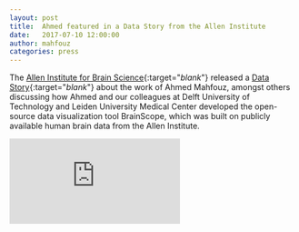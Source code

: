 ```yaml
---
layout: post
title:  Ahmed featured in a Data Story from the Allen Institute
date:   2017-07-10 12:00:00
author: mahfouz
categories: press
---
```

The [Allen Institute for Brain Science](http://www.alleninstitute.org/what-we-do/brain-science/){:target="_blank_"} released a [Data Story](https://www.alleninstitute.org/what-we-do/brain-science/news-press/articles/data-stories-visualizing-human-brain){:target="_blank_"} about the work of Ahmed Mahfouz, amongst others discussing how Ahmed and our colleagues at Delft University of Technology and Leiden University Medical Center developed the open-source data visualization tool BrainScope, which was built on publicly available human brain data from the Allen Institute. 

<div class="embed-responsive embed-responsive-16by9">
    <iframe src="https://www.youtube.com/embed/1eINLbIujkY" frameborder="0" webkitallowfullscreen mozallowfullscreen allowfullscreen></iframe>
</div>
